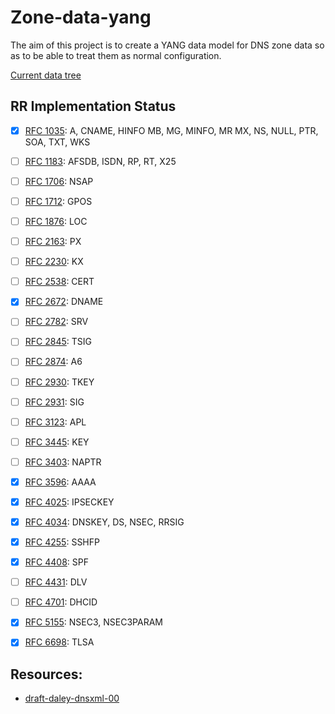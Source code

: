 # Zone-data-yang

The aim of this project is to create a YANG data model for DNS zone data
so as to be able to treat them as normal configuration.

[Current data tree](https://gitlab.labs.nic.cz/llhotka/zone-data-yang/raw/master/model.tree)

## RR Implementation Status

- [x] [RFC 1035](https://tools.ietf.org/html/rfc1035): A, CNAME, HINFO
  MB, MG, MINFO, MR MX, NS, NULL, PTR, SOA, TXT, WKS
- [ ] [RFC 1183](https://tools.ietf.org/html/rfc1183): AFSDB, ISDN, RP, RT, X25
- [ ] [RFC 1706](https://tools.ietf.org/html/rfc1706): NSAP
- [ ] [RFC 1712](https://tools.ietf.org/html/rfc1712): GPOS
- [ ] [RFC 1876](https://tools.ietf.org/html/rfc1876): LOC
- [ ] [RFC 2163](https://tools.ietf.org/html/rfc2163): PX
- [ ] [RFC 2230](https://tools.ietf.org/html/rfc2230): KX
- [ ] [RFC 2538](https://tools.ietf.org/html/rfc2538): CERT
- [x] [RFC 2672](https://tools.ietf.org/html/rfc2672): DNAME
- [ ] [RFC 2782](https://tools.ietf.org/html/rfc2782): SRV
- [ ] [RFC 2845](https://tools.ietf.org/html/rfc2845): TSIG
- [ ] [RFC 2874](https://tools.ietf.org/html/rfc2874): A6
- [ ] [RFC 2930](https://tools.ietf.org/html/rfc2930): TKEY
- [ ] [RFC 2931](https://tools.ietf.org/html/rfc2931): SIG
- [ ] [RFC 3123](https://tools.ietf.org/html/rfc3123): APL
- [ ] [RFC 3445](https://tools.ietf.org/html/rfc3445): KEY
- [ ] [RFC 3403](https://tools.ietf.org/html/rfc3403): NAPTR
- [x] [RFC 3596](https://tools.ietf.org/html/rfc3596): AAAA
- [x] [RFC 4025](https://tools.ietf.org/html/rfc4025): IPSECKEY
- [x] [RFC 4034](https://tools.ietf.org/html/rfc4034): DNSKEY, DS, NSEC, RRSIG
- [x] [RFC 4255](https://tools.ietf.org/html/rfc4255): SSHFP
- [x] [RFC 4408](https://tools.ietf.org/html/rfc4408): SPF
- [ ] [RFC 4431](https://tools.ietf.org/html/rfc4431): DLV
- [ ] [RFC 4701](https://tools.ietf.org/html/rfc4701): DHCID
- [x] [RFC 5155](https://tools.ietf.org/html/rfc5155): NSEC3, NSEC3PARAM
- [x] [RFC 6698](https://tools.ietf.org/html/rfc6698): TLSA


## Resources:

- [draft-daley-dnsxml-00](https://www.ietf.org/archive/id/draft-daley-dnsxml-00.txt)
